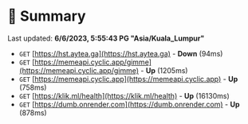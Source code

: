 # 📖 Summary
Last updated: **6/6/2023, 5:55:43 PG "Asia/Kuala_Lumpur"**

- `GET` [https://hst.aytea.ga](https://hst.aytea.ga) - **Down** (94ms)
- `GET` [https://memeapi.cyclic.app/gimme](https://memeapi.cyclic.app/gimme) - **Up** (1205ms)
- `GET` [https://memeapi.cyclic.app](https://memeapi.cyclic.app) - **Up** (758ms)
- `GET` [https://klik.ml/health](https://klik.ml/health) - **Up** (16130ms)
- `GET` [https://dumb.onrender.com](https://dumb.onrender.com) - **Up** (878ms)
